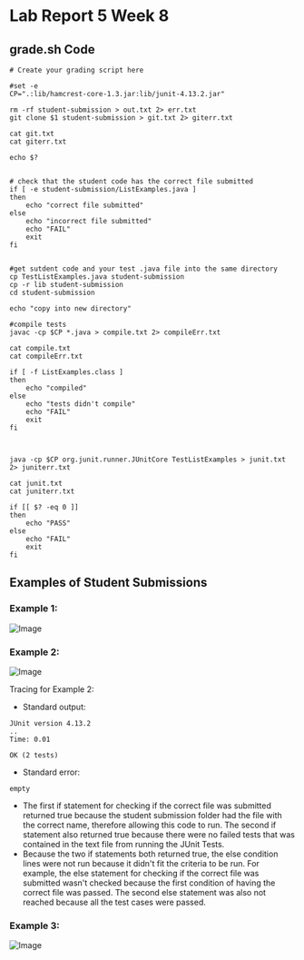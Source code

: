 # Lab Report 5 Week 8 #

## grade.sh Code

```
# Create your grading script here

#set -e
CP=".:lib/hamcrest-core-1.3.jar:lib/junit-4.13.2.jar"

rm -rf student-submission > out.txt 2> err.txt
git clone $1 student-submission > git.txt 2> giterr.txt

cat git.txt
cat giterr.txt

echo $?


# check that the student code has the correct file submitted
if [ -e student-submission/ListExamples.java ]
then
    echo "correct file submitted"
else
    echo "incorrect file submitted"
    echo "FAIL"
    exit
fi


#get sutdent code and your test .java file into the same directory
cp TestListExamples.java student-submission
cp -r lib student-submission
cd student-submission

echo "copy into new directory"

#compile tests
javac -cp $CP *.java > compile.txt 2> compileErr.txt

cat compile.txt
cat compileErr.txt

if [ -f ListExamples.class ]
then 
    echo "compiled"
else 
    echo "tests didn't compile"
    echo "FAIL"
    exit
fi



java -cp $CP org.junit.runner.JUnitCore TestListExamples > junit.txt 2> juniterr.txt

cat junit.txt
cat juniterr.txt

if [[ $? -eq 0 ]]
then
    echo "PASS"
else
    echo "FAIL"
    exit
fi

```

## Examples of Student Submissions

### Example 1:
![Image](https://elbbeele.github.io/cse15l-lab-reports/first.png)

### Example 2:
![Image](https://elbbeele.github.io/cse15l-lab-reports/second.png)

Tracing for Example 2:
- Standard output:
```
JUnit version 4.13.2
..
Time: 0.01

OK (2 tests)
```
- Standard error:
``` 
empty
```

- The first if statement for checking if the correct file was submitted returned true because the student submission folder had the file with the correct name, therefore allowing this code to run. The second if statement also returned true because there were no failed tests that was contained in the text file from running the JUnit Tests. 
- Because the two if statements both returned true, the else condition lines were not run because it didn't fit the criteria to be run. For example, the else statement for checking if the correct file was submitted wasn't checked because the first condition of having the correct file was passed. The second else statement was also not reached because all the test cases were passed. 

### Example 3:
![Image](https://elbbeele.github.io/cse15l-lab-reports/third.png)
